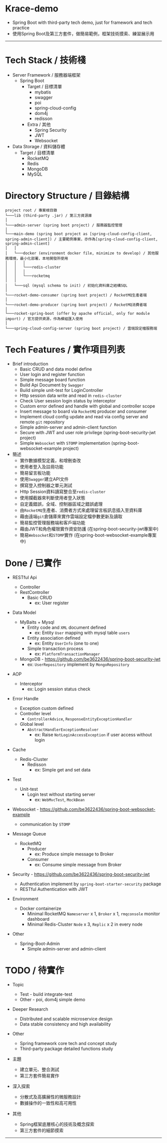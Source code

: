 # Krace-demo

- Spring Boot with third-party tech demo, just for framework and tech practice
- 使用Spring Boot及第三方套件，做簡易範例，框架技術摸索、練習展示用

---

# Tech Stack / 技術棧

- Server Framework / 服務器端框架
  - Spring Boot
    - Target / 目標清單
      - mybatis
      - swagger
      - poi
      - spring-cloud-config
      - dom4j
      - redisson
    - Extra / 其他
      - Spring Security
      - JWT
      - Websocket
- Data Storage / 資料儲存體
  - Target / 目標清單
      - RocketMQ
      - Redis
      - MongoDB
      - MySQL

# Directory Structure / 目錄結構

```
project root / 專案根目錄
└───lib (third-party .jar) / 第三方資源庫
│
└───admin-server (spring boot project) / 服務器監控管理
│
└───main-demo (spring boot project as [spring-cloud-config-client, spring-admin-client]) / 主要範例專案，亦作為[spring-cloud-config-client, spring-admin-client]
│   │
│   └───docker (environment docker file, minimize to develop) / 其他服務環境，最小化部署，本地開發所使用
│   │   │
│   │   └───redis-cluster 
│   │   │
│   │   └───rocketmq
│   │
│   └───sql (mysql schema to init) / 初始化資料庫之結構SQL
│
└───rocket-demo-consumer (spring boot project) / RocketMQ生產者端
│
└───rocket-demo-producer (spring boot project) / RocketMQ消費者端
│
└───rocket-spring-boot (offer by apache official, only for module import) / 官方提供資源，作為模組匯入使用
│
└───spring-cloud-config-server (spring boot project) / 雲端設定檔服務端
```

# Tech Features / 實作項目列表

- Brief introduction
    - Basic CRUD and data model define
    - User login and register function
    - Simple message board function
    - Build Api Document by `Swagger`
    - Build simple unit-test for LoginController
    - Http session data write and read in `redis-cluster`
    - Check User session login status by interceptor
    - Custom error defined and handle with global and controller scope
    - Insert message to board via `RocketMQ` producer and consumer
    - Implement cloud config update and read via config server and remote `git` repository
    - Simple admin-server and admin-client function
    - Secure with JWT and user role privilege (spring-boot-security-jwt project)
    - Simple `Websocket` with `STOMP` implementation (spring-boot-websocket-example project)
- 簡述
    - 實作數據模型定義，和增刪查改
    - 使用者登入及註冊功能
    - 簡易留言板功能
    - 使用`Swagger`建立API文件
    - 撰寫登入控制器之單元測試
    - Http Session資料讀寫整合至`redis-cluster`
    - 使用攔截器來判斷使用者登入狀態
    - 自定義錯誤，全域、控制器區域之錯誤處理
    - 由`RocketMQ`生產者、消費者方式來處理留言板訊息插入至資料庫
    - 藉由遠端`git`倉儲庫來實作雲端設定檔參數更新及讀取
    - 簡易監控管理服務端和客戶端功能
    - 藉由JWT和角色權限實作資安防護 (在spring-boot-security-jwt專案中)
    - 簡易`Websocket`和`STOMP`實作 (在spring-boot-websocket-example專案中)

# Done / 已實作

- RESTful Api
    - Controller
    - RestController
        - Basic CRUD
            - ex: User register
- Data Model
    - MyBaits + Mysql
      - Entity code and `XML` document defined
        - ex: Entity `User` mapping with mysql table `users`
      - Entity association defined
        - ex: Entity `UserInfo` (one to one)
      - Simple transaction process
        - ex: `PlatformTransactionManager`
    - MongoDB - https://github.com/be3622436/spring-boot-security-jwt
      - ex: `UserRepository` implement by `MongoRepository`
- AOP
    - Interceptor
        - ex: Login session status check
- Error Handle
    - Exception custom defined
    - Controller level
        - `ControllerAdvice`, `ResponseEntityExceptionHandler`
    - Global level
        - `AbstractHandlerExceptionResolver`
            - ex: Raise `NotLoginAccessException` if user access without login
- Cache
    - Redis-Cluster
        - Redisson
            - ex: Simple get and set data
- Test
    - Unit-test
      - Login test without starting server
        - ex: `WebMvcTest`, `MockBean`
- Websocket - https://github.com/be3622436/spring-boot-websocket-example
  - communication by `STOMP`
- Message Queue
    - RocketMQ
        - Producer
            - ex: Produce simple message to Broker
        - Consumer
            - ex: Consume simple message from Broker
- Security - https://github.com/be3622436/spring-boot-security-jwt
    - Authentication implement by `spring-boot-starter-security` package
    - RESTful Authentication with JWT
- Environment
    - Docker containerize
        - Minimal RocketMQ `Nameserver` x 1, `Broker` x 1, `rmqconsole` monitor dashboard
        - Minimal Redis-Cluster `Node` x 3, `Replic` x 2 in every node

- Other
  - Spring-Boot-Admin
    - Simple admin-server and admin-client

# TODO / 待實作

- Topic
    - Test - build integrate-test
    - Other - poi, dom4j simple demo
- Deeper Research
    - Distributed and scalable microservice design
    - Data stable consistency and high availability
- Other
    - Spring framework core tech and concept study
    - Third-party package detailed functions study

- 主題
    - 建立單元、整合測試
    - 第三方套件簡易實作
- 深入探索
    - 分散式及高擴展性的微服務設計
    - 數據操作的一致性和高可用性
- 其他
    - Spring框架底層核心的技術及概念探索
    - 第三方套件的細節摸索

---
  
